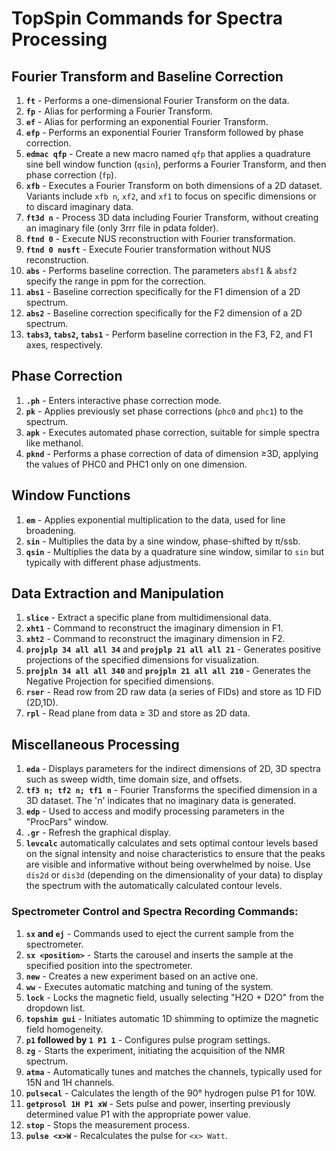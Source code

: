 # TopSpin Commands for Spectra Processing

## Fourier Transform and Baseline Correction
1. **`ft`** - Performs a one-dimensional Fourier Transform on the data.
2. **`fp`** - Alias for performing a Fourier Transform.
3. **`ef`** - Alias for performing an exponential Fourier Transform.
4. **`efp`** - Performs an exponential Fourier Transform followed by phase correction.
5. **`edmac qfp`** - Create a new macro named `qfp` that applies a quadrature sine bell window function (`qsin`), 
performs a Fourier Transform, and then phase correction (`fp`).
6. **`xfb`** - Executes a Fourier Transform on both dimensions of a 2D dataset. Variants include `xfb n`, `xf2`, and `xf1` to focus on specific dimensions or to discard imaginary data.
7. **`ft3d n`** - Process 3D data including Fourier Transform, without creating an imaginary file (only 3rrr file in pdata folder).
8. **`ftnd 0`** - Execute NUS reconstruction with Fourier transformation.
9. **`ftnd 0 nusft`** - Execute Fourier transformation without NUS reconstruction.
10. **`abs`** - Performs baseline correction. The parameters `absf1` & `absf2` specify the range in ppm for the correction.
11. **`abs1`** - Baseline correction specifically for the F1 dimension of a 2D spectrum.
12. **`abs2`** - Baseline correction specifically for the F2 dimension of a 2D spectrum.
13. **`tabs3`, `tabs2`, `tabs1`** - Perform baseline correction in the F3, F2, and F1 axes, respectively.

## Phase Correction
1. **`.ph`** - Enters interactive phase correction mode.
2. **`pk`** - Applies previously set phase corrections (`phc0` and `phc1`) to the spectrum.
3. **`apk`** - Executes automated phase correction, suitable for simple spectra like methanol.
4. **`pknd`** - Performs a phase correction of data of dimension ≥3D, applying the values of PHC0 and PHC1 only on one dimension. 

## Window Functions
1. **`em`** - Applies exponential multiplication to the data, used for line broadening.
2. **`sin`** - Multiplies the data by a sine window, phase-shifted by π/ssb.
3. **`qsin`** - Multiplies the data by a quadrature sine window, similar to `sin` but typically with different phase adjustments.

## Data Extraction and Manipulation
1. **`slice`** - Extract a specific plane from multidimensional data.
2. **`xht1`** - Command to reconstruct the imaginary dimension in F1.
3. **`xht2`** - Command to reconstruct the imaginary dimension in F2.
4. **`projplp 34 all all 34`** and **`projplp 21 all all 21`** - Generates positive projections of the specified dimensions for visualization.
5. **`projpln 34 all all 340`** and **`projpln 21 all all 210`** - Generates the Negative Projection for specified dimensions.
6. **`rser`** - Read row from 2D raw data (a series of FIDs) and store as 1D FID (2D,1D).
7. **`rpl`** - Read plane from data ≥ 3D and store as 2D data.

## Miscellaneous Processing
1. **`eda`** - Displays parameters for the indirect dimensions of 2D, 3D spectra such as sweep width, time domain size, and offsets.
2. **`tf3 n; tf2 n; tf1 n`** - Fourier Transforms the specified dimension in a 3D dataset. The 'n' indicates that no imaginary data is generated.
3. **`edp`** - Used to access and modify processing parameters in the "ProcPars" window.
4. **`.gr`** - Refresh the graphical display.
5. **`levcalc`** automatically calculates and sets optimal contour levels based on the signal intensity and 
 noise characteristics to ensure that the peaks are visible and informative without being overwhelmed by noise. 
Use `dis2d` or `dis3d` (depending on the dimensionality of your data) to display the spectrum with the 
automatically calculated contour levels.

### Spectrometer Control and Spectra Recording Commands:
1. **`sx` and `ej`** - Commands used to eject the current sample from the spectrometer.
2. **`sx <position>`** - Starts the carousel and inserts the sample at the specified position into the spectrometer.
3. **`new`** - Creates a new experiment based on an active one.
4. **`ww`** - Executes automatic matching and tuning of the system.
5. **`lock`** - Locks the magnetic field, usually selecting "H2O + D2O" from the dropdown list.
6. **`topshim gui`** - Initiates automatic 1D shimming to optimize the magnetic field homogeneity.
7. **`p1` followed by `1 P1 1`** - Configures pulse program settings.
8. **`zg`** - Starts the experiment, initiating the acquisition of the NMR spectrum.
9. **`atma`** - Automatically tunes and matches the channels, typically used for 15N and 1H channels.
10. **`pulsecal`** - Calculates the length of the 90° hydrogen pulse P1 for 10W.
11. **`getprosol 1H P1 xW`** - Sets pulse and power, inserting previously determined value P1 with the appropriate power value.
12. **`stop`** - Stops the measurement process.
13. **`pulse <x>W`** - Recalculates the pulse for `<x> Watt`.

